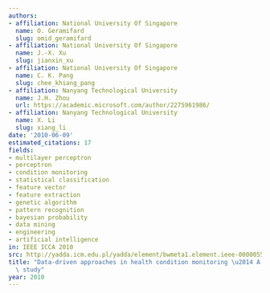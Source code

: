 ```yaml
---
authors:
- affiliation: National University Of Singapore
  name: O. Geramifard
  slug: omid_geramifard
- affiliation: National University Of Singapore
  name: J.-X. Xu
  slug: jianxin_xu
- affiliation: National University Of Singapore
  name: C. K. Pang
  slug: chee_khiang_pang
- affiliation: Nanyang Technological University
  name: J.H. Zhou
  url: https://academic.microsoft.com/author/2275961986/
- affiliation: Nanyang Technological University
  name: X. Li
  slug: xiang_li
date: '2010-06-09'
estimated_citations: 17
fields:
- multilayer perceptron
- perceptron
- condition monitoring
- statistical classification
- feature vector
- feature extraction
- genetic algorithm
- pattern recognition
- bayesian probability
- data mining
- engineering
- artificial intelligence
in: IEEE ICCA 2010
src: http://yadda.icm.edu.pl/yadda/element/bwmeta1.element.ieee-000005524339
title: "Data-driven approaches in health condition monitoring \u2014 A comparative\
  \ study"
year: 2010
---
```


